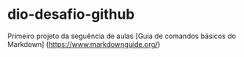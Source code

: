 # dio-desafio-github
Primeiro projeto da seguência de aulas
[Guia de comandos básicos do Markdown] (https://www.markdownguide.org/)

